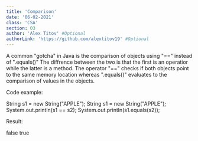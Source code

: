 ```yaml
---
title: 'Comparison'
date: '06-02-2021'
class: 'CSA'
section: 03
author: 'Alex Titov' #Optional
authorLink: 'https://github.com/alextitov19' #Optional 
---
```


A common "gotcha" in Java is the comparison of objects using "==" instead of ".equals()" The diffrence between the two is that the first is an operatior
while the latter is a method. The operator "==" checks if both objects point to the same memory location whereas ".equals()" evaluates to the comparison of values 
in the objects. 

Code example:

String s1 = new String("APPLE");
String s1 = new String("APPLE");
System.out.println(s1 == s2);
System.out.println(s1.equals(s2));

Result:

false
true
